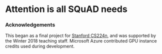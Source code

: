 # Attention is all SQuAD needs




### Acknowledgements
This began as a final project for [Stanford CS224n](http://web.stanford.edu/class/cs224n/), and was supported by the Winter 2018 teaching staff. Microsoft Azure contributed GPU instance credits used during development.
